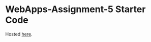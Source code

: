 # WebApps-Assignment-5 Starter Code
Hosted [here](https://44-563-web-apps-s22.github.io/webapps-s22-assignment-5-snehabedadhala/birds.html).
